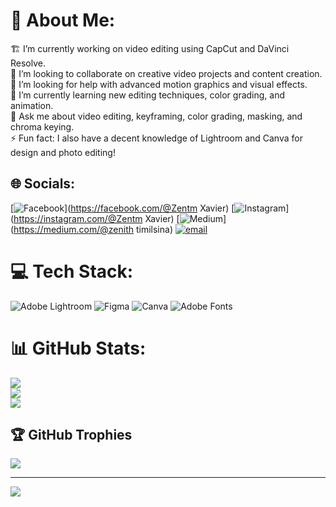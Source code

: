 # 💫 About Me:
🏗 I’m currently working on video editing using CapCut and DaVinci Resolve.<br>👥 I’m looking to collaborate on creative video projects and content creation.<br>🤝 I’m looking for help with advanced motion graphics and visual effects.<br>🌱 I’m currently learning new editing techniques, color grading, and animation.<br>💬 Ask me about video editing, keyframing, color grading, masking, and chroma keying.<br>⚡ Fun fact: I also have a decent knowledge of Lightroom and Canva for design and photo editing!


## 🌐 Socials:
[![Facebook](https://img.shields.io/badge/Facebook-%231877F2.svg?logo=Facebook&logoColor=white)](https://facebook.com/@Zentm Xavier) [![Instagram](https://img.shields.io/badge/Instagram-%23E4405F.svg?logo=Instagram&logoColor=white)](https://instagram.com/@Zentm Xavier) [![Medium](https://img.shields.io/badge/Medium-12100E?logo=medium&logoColor=white)](https://medium.com/@zenith timilsina) [![email](https://img.shields.io/badge/Email-D14836?logo=gmail&logoColor=white)](mailto:zenxtim40@gmail.com) 

# 💻 Tech Stack:
![Adobe Lightroom](https://img.shields.io/badge/Adobe%20Lightroom-31A8FF.svg?style=for-the-badge&logo=Adobe%20Lightroom&logoColor=white) ![Figma](https://img.shields.io/badge/figma-%23F24E1E.svg?style=for-the-badge&logo=figma&logoColor=white) ![Canva](https://img.shields.io/badge/Canva-%2300C4CC.svg?style=for-the-badge&logo=Canva&logoColor=white) ![Adobe Fonts](https://img.shields.io/badge/Adobe%20Fonts-000B1D.svg?style=for-the-badge&logo=Adobe%20Fonts&logoColor=white)
# 📊 GitHub Stats:
![](https://github-readme-stats.vercel.app/api?username=Zen-X87&theme=dark&hide_border=false&include_all_commits=true&count_private=false)<br/>
![](https://github-readme-streak-stats.herokuapp.com/?user=Zen-X87&theme=dark&hide_border=false)<br/>
![](https://github-readme-stats.vercel.app/api/top-langs/?username=Zen-X87&theme=dark&hide_border=false&include_all_commits=true&count_private=false&layout=compact)

## 🏆 GitHub Trophies
![](https://github-profile-trophy.vercel.app/?username=Zen-X87&theme=radical&no-frame=false&no-bg=true&margin-w=4)

---
[![](https://visitcount.itsvg.in/api?id=Zen-X87&icon=6&color=8)](https://visitcount.itsvg.in)

<!-- Proudly created with GPRM ( https://gprm.itsvg.in ) -->
